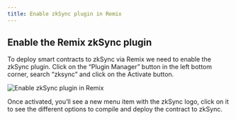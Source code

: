 ```yaml
---
title: Enable zkSync plugin in Remix
---
```

## Enable the Remix zkSync plugin

To deploy smart contracts to zkSync via Remix we need to enable the zkSync plugin. Click on the “Plugin Manager” button in the left bottom corner, search “zksync” and click on the Activate button.

![Enable zkSync plugin in Remix](/images/enable-remix-plugin.gif)

Once activated, you’ll see a new menu item with the zkSync logo, click on it to see the different options to compile and deploy the contract to zkSync. 

<UDivider />
